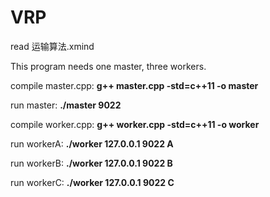 # VRP
read 运输算法.xmind

This program needs one master, three workers.

compile master.cpp: **g++ master.cpp -std=c++11 -o master**

run master: **./master 9022**
  
compile worker.cpp: **g++ worker.cpp -std=c++11 -o worker**

run workerA: **./worker 127.0.0.1 9022 A**

run workerB: **./worker 127.0.0.1 9022 B**

run workerC: **./worker 127.0.0.1 9022 C**

  


